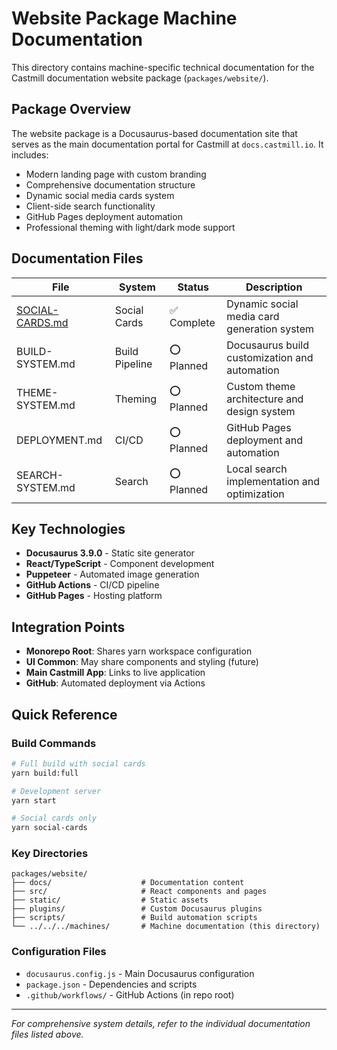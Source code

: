 # Website Package Machine Documentation

This directory contains machine-specific technical documentation for the Castmill documentation website package (`packages/website/`).

## Package Overview

The website package is a Docusaurus-based documentation site that serves as the main documentation portal for Castmill at `docs.castmill.io`. It includes:

- Modern landing page with custom branding
- Comprehensive documentation structure  
- Dynamic social media cards system
- Client-side search functionality
- GitHub Pages deployment automation
- Professional theming with light/dark mode support

## Documentation Files

| File | System | Status | Description |
|------|--------|--------|-------------|
| [SOCIAL-CARDS.md](./SOCIAL-CARDS.md) | Social Cards | ✅ Complete | Dynamic social media card generation system |
| BUILD-SYSTEM.md | Build Pipeline | ⭕ Planned | Docusaurus build customization and automation |
| THEME-SYSTEM.md | Theming | ⭕ Planned | Custom theme architecture and design system |
| DEPLOYMENT.md | CI/CD | ⭕ Planned | GitHub Pages deployment and automation |
| SEARCH-SYSTEM.md | Search | ⭕ Planned | Local search implementation and optimization |

## Key Technologies

- **Docusaurus 3.9.0** - Static site generator
- **React/TypeScript** - Component development
- **Puppeteer** - Automated image generation  
- **GitHub Actions** - CI/CD pipeline
- **GitHub Pages** - Hosting platform

## Integration Points

- **Monorepo Root**: Shares yarn workspace configuration
- **UI Common**: May share components and styling (future)
- **Main Castmill App**: Links to live application
- **GitHub**: Automated deployment via Actions

## Quick Reference

### Build Commands
```bash
# Full build with social cards
yarn build:full

# Development server  
yarn start

# Social cards only
yarn social-cards
```

### Key Directories
```
packages/website/
├── docs/                    # Documentation content
├── src/                     # React components and pages
├── static/                  # Static assets
├── plugins/                 # Custom Docusaurus plugins
├── scripts/                 # Build automation scripts
└── ../../../machines/       # Machine documentation (this directory)
```

### Configuration Files
- `docusaurus.config.js` - Main Docusaurus configuration
- `package.json` - Dependencies and scripts
- `.github/workflows/` - GitHub Actions (in repo root)

---

*For comprehensive system details, refer to the individual documentation files listed above.*

